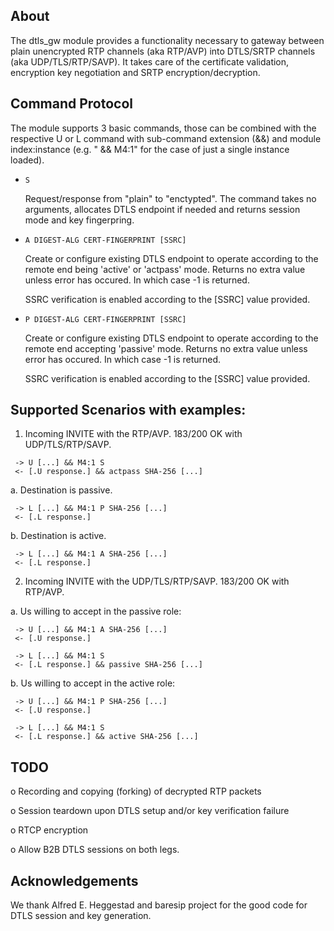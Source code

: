 ## About

The dtls_gw module provides a functionality necessary to gateway between
plain unencrypted RTP channels (aka RTP/AVP) into DTLS/SRTP channels (aka
UDP/TLS/RTP/SAVP). It takes care of the certificate validation, encryption
key negotiation and SRTP encryption/decryption.

## Command Protocol

The module supports 3 basic commands, those can be combined with the
respective U or L command with sub-command extension (&&) and module
index:instance (e.g. " && M4:1" for the case of just a single instance
loaded).

 - `S`

   Request/response from "plain" to "enctypted". The command takes no
   arguments, allocates DTLS endpoint if needed and returns session
   mode and key fingerpring.

 - `A DIGEST-ALG CERT-FINGERPRINT [SSRC]`

   Create or configure existing DTLS endpoint to operate according to the
   remote end being 'active' or 'actpass' mode. Returns no extra value unless
   error has occured. In which case -1 is returned.

   SSRC verification is enabled according to the [SSRC] value provided.

 - `P DIGEST-ALG CERT-FINGERPRINT [SSRC]`

   Create or configure existing DTLS endpoint to operate according to the
   remote end accepting 'passive' mode. Returns no extra value unless
   error has occured. In which case -1 is returned.

   SSRC verification is enabled according to the [SSRC] value provided.

## Supported Scenarios with examples:

1. Incoming INVITE with the RTP/AVP. 183/200 OK with UDP/TLS/RTP/SAVP.

```
 -> U [...] && M4:1 S
 <- [.U response.] && actpass SHA-256 [...]
```

 a. Destination is passive.

```
 -> L [...] && M4:1 P SHA-256 [...]
 <- [.L response.]
```

 b. Destination is active.

```
 -> L [...] && M4:1 A SHA-256 [...]
 <- [.L response.]
```

2. Incoming INVITE with the UDP/TLS/RTP/SAVP. 183/200 OK with RTP/AVP.

 a. Us willing to accept in the passive role:

```
 -> U [...] && M4:1 A SHA-256 [...]
 <- [.U response.]

 -> L [...] && M4:1 S
 <- [.L response.] && passive SHA-256 [...]
```

 b. Us willing to accept in the active role:

```
 -> U [...] && M4:1 P SHA-256 [...]
 <- [.U response.]

 -> L [...] && M4:1 S
 <- [.L response.] && active SHA-256 [...]
```


## TODO

 o Recording and copying (forking) of decrypted RTP packets

 o Session teardown upon DTLS setup and/or key verification failure

 o RTCP encryption

 o Allow B2B DTLS sessions on both legs.

## Acknowledgements

We thank Alfred E. Heggestad and baresip project for the good code for
DTLS session and key generation.
